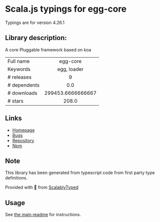 
# Scala.js typings for egg-core

Typings are for version 4.26.1

## Library description:
A core Pluggable framework based on koa

|                    |                 |
| ------------------ | :-------------: |
| Full name          | egg-core |
| Keywords           | egg, loader |
| # releases         | 9 |
| # dependents       | 0.0 |
| # downloads        | 299453.6666666667 |
| # stars            | 208.0 |

## Links
- [Homepage](https://github.com/eggjs/egg-core#readme)
- [Bugs](https://github.com/eggjs/egg/issues)
- [Repository](https://github.com/eggjs/egg-core)
- [Npm](https://www.npmjs.com/package/egg-core)
    


## Note
This library has been generated from typescript code from first party type definitions.

Provided with :purple_heart: from [ScalablyTyped](https://github.com/oyvindberg/ScalablyTyped)

## Usage
See [the main readme](../../readme.md) for instructions.


